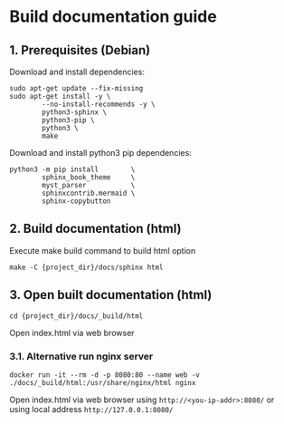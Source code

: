 # Build documentation guide

## 1. Prerequisites (Debian)

Download and install dependencies:

```
sudo apt-get update --fix-missing
sudo apt-get install -y \
        --no-install-recommends -y \
        python3-sphinx \
        python3-pip \
        python3 \
        make
```

Download and install python3 pip dependencies:

```
python3 -m pip install        \
        sphinx_book_theme     \
        myst_parser           \
        sphinxcontrib.mermaid \
        sphinx-copybutton
```

## 2. Build documentation (html)

Execute make build command to build html option

```
make -C {project_dir}/docs/sphinx html
```

## 3. Open built documentation (html)

```
cd {project_dir}/docs/_build/html
```

Open index.html via web browser

### 3.1. Alternative run nginx server

```
docker run -it --rm -d -p 8080:80 --name web -v ./docs/_build/html:/usr/share/nginx/html nginx
```

Open index.html via web browser using `http://<you-ip-addr>:8080/` or using local address `http://127.0.0.1:8080/`
